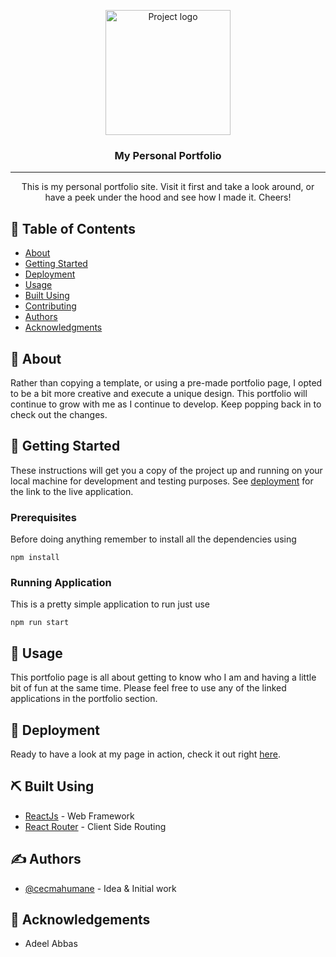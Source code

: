 <p align="center">
  <a href="https://home.cecilmahumane.com" rel="noopener">
 <img width=200px height=200px src="https://i.imgur.com/6wj0hh6.jpg" alt="Project logo"></a>
</p>

<h3 align="center">My Personal Portfolio</h3>

---

<p align="center">This is my personal portfolio site. Visit it first and take a look around, or have a peek under the hood and see how I made it. Cheers!
    <br> 
</p>

## 📝 Table of Contents
- [About](#about)
- [Getting Started](#getting_started)
- [Deployment](#deployment)
- [Usage](#usage)
- [Built Using](#built_using)
- [Contributing](../CONTRIBUTING.md)
- [Authors](#authors)
- [Acknowledgments](#acknowledgement)

## 🧐 About <a name = "about"></a>
Rather than copying a template, or using a pre-made portfolio page, I opted to be a bit more creative and execute a unique design. This portfolio will continue to grow with me as I continue to develop. Keep popping back in to check out the changes.

## 🏁 Getting Started <a name = "getting_started"></a>
These instructions will get you a copy of the project up and running on your local machine for development and testing purposes. See [deployment](#deployment) for the link to the live application.

### Prerequisites
Before doing anything remember to install all the dependencies using

```
npm install
```

### Running Application
This is a pretty simple application to run just use

```
npm run start
```

## 🎈 Usage <a name="usage"></a>
This portfolio page is all about getting to know who I am and having a little bit of fun at the same time. Please feel free to use any of the linked applications in the portfolio section.

## 🚀 Deployment <a name = "deployment"></a>
Ready to have a look at my page in action, check it out right [here](https://home.cecilmahumane.com/). 

## ⛏️ Built Using <a name = "built_using"></a>
- [ReactJs](https://reactjs.org//) - Web Framework
- [React Router](https://reactrouter.com/en/6.8.2) - Client Side Routing


## ✍️ Authors <a name = "authors"></a>
- [@cecmahumane](https://github.com/cecmahumane) - Idea & Initial work


## 🎉 Acknowledgements <a name = "acknowledgement"></a>
- Adeel Abbas

